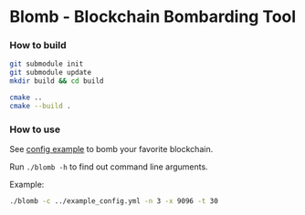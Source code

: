 Blomb - Blockchain Bombarding Tool
================================

### How to build

```sh
git submodule init
git submodule update
mkdir build && cd build

cmake ..
cmake --build .
```

### How to use
See [config example](example_config.yml) to bomb your favorite blockchain.

Run `./blomb -h` to find out command line arguments.

Example:
```sh
./blomb -c ../example_config.yml -n 3 -x 9096 -t 30
```
